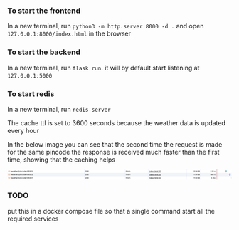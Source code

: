 ### To start the frontend

In a new terminal, run `python3 -m http.server 8000 -d .` and open `127.0.0.1:8000/index.html` in the browser

### To start the backend

In a new terminal, run `flask run`. it will by default start listening at `127.0.0.1:5000`

### To start redis

In a new terminal, run `redis-server`

The cache ttl is set to 3600 seconds because the weather data is updated every hour

In the below image you can see that the second time the request is made for the same pincode the response is received much faster than the first time, showing that the caching helps

![proof](proof.png)

### TODO
put this in a docker compose file so that a single command start all the required services
